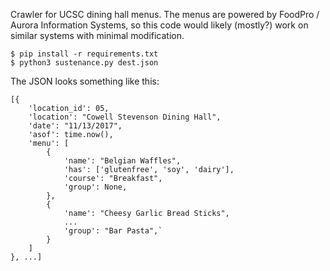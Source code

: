 Crawler for UCSC dining hall menus. The menus are powered by FoodPro / Aurora Information Systems, so this code would likely (mostly?) work on similar systems with minimal modification.

```
$ pip install -r requirements.txt
$ python3 sustenance.py dest.json
```

The JSON looks something like this:

```
[{
    'location_id': 05,
    'location': "Cowell Stevenson Dining Hall",
    'date': "11/13/2017",
    'asof': time.now(),
    'menu': [
        {
            'name': "Belgian Waffles",
            'has': ['glutenfree', 'soy', 'dairy'],
            'course': "Breakfast",
            'group': None,
        },
        {
            'name': "Cheesy Garlic Bread Sticks",
            ...
            'group': "Bar Pasta",`
        }
    ]
}, ...]
```
